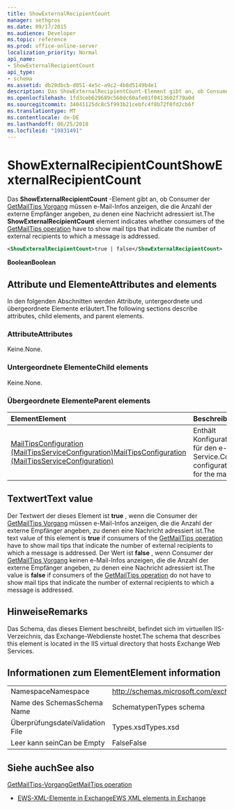 ```yaml
---
title: ShowExternalRecipientCount
manager: sethgros
ms.date: 09/17/2015
ms.audience: Developer
ms.topic: reference
ms.prod: office-online-server
localization_priority: Normal
api_name:
- ShowExternalRecipientCount
api_type:
- schema
ms.assetid: db28dbcb-d051-4e5c-a9c2-4b8d5149b4e1
description: Das ShowExternalRecipientCount-Element gibt an, ob Consumer des Vorgangs GetMailTips müssen e-Mail-Infos anzeigen, die die Anzahl der externe Empfänger angeben, zu denen eine Nachricht adressiert ist.
ms.openlocfilehash: 1fd3ceb629689c560dc60afe01f0413602f79a0d
ms.sourcegitcommit: 34041125dc8c5f993b21cebfc4f8b72f0fd2cb6f
ms.translationtype: MT
ms.contentlocale: de-DE
ms.lasthandoff: 06/25/2018
ms.locfileid: "19831491"
---
```

# <a name="showexternalrecipientcount"></a><span data-ttu-id="47301-103">ShowExternalRecipientCount</span><span class="sxs-lookup"><span data-stu-id="47301-103">ShowExternalRecipientCount</span></span>

<span data-ttu-id="47301-104">Das **ShowExternalRecipientCount** -Element gibt an, ob Consumer der [GetMailTips Vorgang](getmailtips-operation.md) müssen e-Mail-Infos anzeigen, die die Anzahl der externe Empfänger angeben, zu denen eine Nachricht adressiert ist.</span><span class="sxs-lookup"><span data-stu-id="47301-104">The **ShowExternalRecipientCount** element indicates whether consumers of the [GetMailTips operation](getmailtips-operation.md) have to show mail tips that indicate the number of external recipients to which a message is addressed.</span></span> 
  
```XML
<ShowExternalRecipientCount>true | false</ShowExternalRecipientCount>
```

 <span data-ttu-id="47301-105">**Boolean**</span><span class="sxs-lookup"><span data-stu-id="47301-105">**Boolean**</span></span>
## <a name="attributes-and-elements"></a><span data-ttu-id="47301-106">Attribute und Elemente</span><span class="sxs-lookup"><span data-stu-id="47301-106">Attributes and elements</span></span>

<span data-ttu-id="47301-107">In den folgenden Abschnitten werden Attribute, untergeordnete und übergeordnete Elemente erläutert.</span><span class="sxs-lookup"><span data-stu-id="47301-107">The following sections describe attributes, child elements, and parent elements.</span></span>
  
### <a name="attributes"></a><span data-ttu-id="47301-108">Attribute</span><span class="sxs-lookup"><span data-stu-id="47301-108">Attributes</span></span>

<span data-ttu-id="47301-109">Keine.</span><span class="sxs-lookup"><span data-stu-id="47301-109">None.</span></span>
  
### <a name="child-elements"></a><span data-ttu-id="47301-110">Untergeordnete Elemente</span><span class="sxs-lookup"><span data-stu-id="47301-110">Child elements</span></span>

<span data-ttu-id="47301-111">Keine.</span><span class="sxs-lookup"><span data-stu-id="47301-111">None.</span></span>
  
### <a name="parent-elements"></a><span data-ttu-id="47301-112">Übergeordnete Elemente</span><span class="sxs-lookup"><span data-stu-id="47301-112">Parent elements</span></span>

|<span data-ttu-id="47301-113">**Element**</span><span class="sxs-lookup"><span data-stu-id="47301-113">**Element**</span></span>|<span data-ttu-id="47301-114">**Beschreibung**</span><span class="sxs-lookup"><span data-stu-id="47301-114">**Description**</span></span>|
|:-----|:-----|
|[<span data-ttu-id="47301-115">MailTipsConfiguration (MailTipsServiceConfiguration)</span><span class="sxs-lookup"><span data-stu-id="47301-115">MailTipsConfiguration (MailTipsServiceConfiguration)</span></span>](mailtipsconfiguration-mailtipsserviceconfiguration.md) <br/> |<span data-ttu-id="47301-116">Enthält Konfigurationsinformationen für den e-Mail-Dienst Tipps Service.</span><span class="sxs-lookup"><span data-stu-id="47301-116">Contains service configuration information for the mail tips service.</span></span>  <br/> |
   
## <a name="text-value"></a><span data-ttu-id="47301-117">Textwert</span><span class="sxs-lookup"><span data-stu-id="47301-117">Text value</span></span>

<span data-ttu-id="47301-118">Der Textwert der dieses Element ist **true** , wenn die Consumer der [GetMailTips Vorgang](getmailtips-operation.md) müssen e-Mail-Infos anzeigen, die die Anzahl der externe Empfänger angeben, zu denen eine Nachricht adressiert ist.</span><span class="sxs-lookup"><span data-stu-id="47301-118">The text value of this element is **true** if consumers of the [GetMailTips operation](getmailtips-operation.md) have to show mail tips that indicate the number of external recipients to which a message is addressed.</span></span> <span data-ttu-id="47301-119">Der Wert ist **false** , wenn Consumer der [GetMailTips Vorgang](getmailtips-operation.md) keinen e-Mail-Infos anzeigen, die die Anzahl der externe Empfänger angeben, zu denen eine Nachricht adressiert ist.</span><span class="sxs-lookup"><span data-stu-id="47301-119">The value is **false** if consumers of the [GetMailTips operation](getmailtips-operation.md) do not have to show mail tips that indicate the number of external recipients to which a message is addressed.</span></span> 
  
## <a name="remarks"></a><span data-ttu-id="47301-120">Hinweise</span><span class="sxs-lookup"><span data-stu-id="47301-120">Remarks</span></span>

<span data-ttu-id="47301-121">Das Schema, das dieses Element beschreibt, befindet sich im virtuellen IIS-Verzeichnis, das Exchange-Webdienste hostet.</span><span class="sxs-lookup"><span data-stu-id="47301-121">The schema that describes this element is located in the IIS virtual directory that hosts Exchange Web Services.</span></span>
  
## <a name="element-information"></a><span data-ttu-id="47301-122">Informationen zum Element</span><span class="sxs-lookup"><span data-stu-id="47301-122">Element information</span></span>

|||
|:-----|:-----|
|<span data-ttu-id="47301-123">Namespace</span><span class="sxs-lookup"><span data-stu-id="47301-123">Namespace</span></span>  <br/> |http://schemas.microsoft.com/exchange/services/2006/types  <br/> |
|<span data-ttu-id="47301-124">Name des Schemas</span><span class="sxs-lookup"><span data-stu-id="47301-124">Schema Name</span></span>  <br/> |<span data-ttu-id="47301-125">Schematypen</span><span class="sxs-lookup"><span data-stu-id="47301-125">Types schema</span></span>  <br/> |
|<span data-ttu-id="47301-126">Überprüfungsdatei</span><span class="sxs-lookup"><span data-stu-id="47301-126">Validation File</span></span>  <br/> |<span data-ttu-id="47301-127">Types.xsd</span><span class="sxs-lookup"><span data-stu-id="47301-127">Types.xsd</span></span>  <br/> |
|<span data-ttu-id="47301-128">Leer kann sein</span><span class="sxs-lookup"><span data-stu-id="47301-128">Can be Empty</span></span>  <br/> |<span data-ttu-id="47301-129">False</span><span class="sxs-lookup"><span data-stu-id="47301-129">False</span></span>  <br/> |
   
## <a name="see-also"></a><span data-ttu-id="47301-130">Siehe auch</span><span class="sxs-lookup"><span data-stu-id="47301-130">See also</span></span>



[<span data-ttu-id="47301-131">GetMailTips-Vorgang</span><span class="sxs-lookup"><span data-stu-id="47301-131">GetMailTips operation</span></span>](getmailtips-operation.md)


- [<span data-ttu-id="47301-132">EWS-XML-Elemente in Exchange</span><span class="sxs-lookup"><span data-stu-id="47301-132">EWS XML elements in Exchange</span></span>](ews-xml-elements-in-exchange.md)

